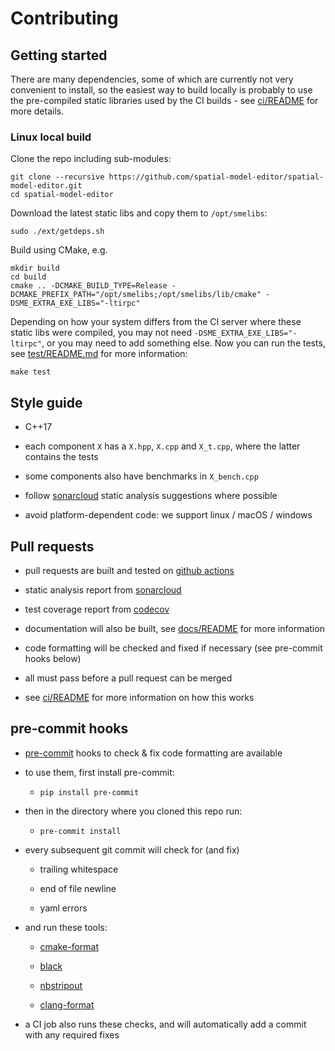 # Contributing

## Getting started

There are many dependencies, some of which are currently not
very convenient to install, so the easiest way to build locally
is probably to use the pre-compiled static libraries used by
the CI builds - see [ci/README](../ci/README.md) for more details.

### Linux local build

Clone the repo including sub-modules:

```
git clone --recursive https://github.com/spatial-model-editor/spatial-model-editor.git
cd spatial-model-editor
```

Download the latest static libs and copy them to `/opt/smelibs`:

```
sudo ./ext/getdeps.sh
```

Build using CMake, e.g.

```
mkdir build
cd build
cmake .. -DCMAKE_BUILD_TYPE=Release -DCMAKE_PREFIX_PATH="/opt/smelibs;/opt/smelibs/lib/cmake" -DSME_EXTRA_EXE_LIBS="-ltirpc"
```
Depending on how your system differs from the CI server where these static libs were compiled, you may not need `-DSME_EXTRA_EXE_LIBS="-ltirpc"`, or you may need to add something else.
Now you can run the tests, see [test/README.md](https://github.com/spatial-model-editor/spatial-model-editor/blob/main/test/README.md) for more information:

```
make test
```

## Style guide

- C++17

- each component `X` has a `X.hpp`, `X.cpp` and `X_t.cpp`, where the latter contains the tests

- some components also have benchmarks in `X_bench.cpp`

- follow [sonarcloud](https://sonarcloud.io/dashboard?id=spatial-model-editor_spatial-model-editor) static analysis suggestions where possible

- avoid platform-dependent code: we support linux / macOS / windows

## Pull requests

- pull requests are built and tested on [github actions](https://github.com/spatial-model-editor/spatial-model-editor/actions)

- static analysis report from [sonarcloud](https://sonarcloud.io/dashboard?id=spatial-model-editor_spatial-model-editor)

- test coverage report from [codecov](https://codecov.io/gh/spatial-model-editor/spatial-model-editor)

- documentation will also be built, see [docs/README](../docs/README.md) for more information

- code formatting will be checked and fixed if necessary (see pre-commit hooks below)

- all must pass before a pull request can be merged

- see [ci/README](../ci/README.md) for more information on how this works

## pre-commit hooks

- [pre-commit](https://pre-commit.com/) hooks to check & fix code formatting are available

- to use them, first install pre-commit:

  - `pip install pre-commit`

- then in the directory where you cloned this repo run:

  - `pre-commit install`

- every subsequent git commit will check for (and fix)

  - trailing whitespace

  - end of file newline

  - yaml errors

- and run these tools:

  - [cmake-format](https://cmake-format.readthedocs.io/)

  - [black](https://black.readthedocs.io/)

  - [nbstripout](https://pypi.org/project/nbstripout/)

  - [clang-format](https://clang.llvm.org/docs/ClangFormat.html)

- a CI job also runs these checks, and will automatically add a commit with any required fixes
